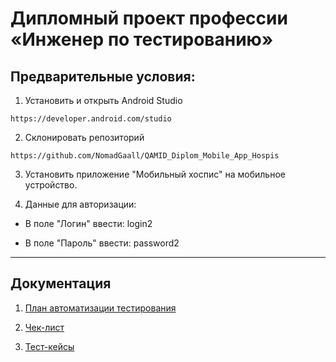 # Дипломный проект профессии «Инженер по тестированию»

## Предварительные условия:

1. Установить и открыть Android Studio

`https://developer.android.com/studio`

2. Склонировать репозиторий

`https://github.com/NomadGaall/QAMID_Diplom_Mobile_App_Hospis`

3. Установить приложение "Мобильный хоспис" на мобильное устройство.

4. Данные для авторизации:

- В поле "Логин" ввести: login2

- В поле "Пароль" ввести: password2

---

## Документация

1. [План автоматизации тестирования]()

2. [Чек-лист]()

3. [Тест-кейсы]()
